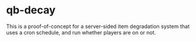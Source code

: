 # qb-decay
This is a proof-of-concept for a server-sided item degradation system that uses a cron schedule, and run whether players are on or not.
